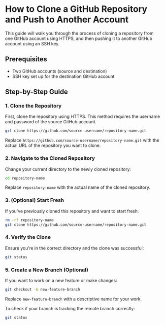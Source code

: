 # How to Clone a GitHub Repository and Push to Another Account

This guide will walk you through the process of cloning a repository from one GitHub account using HTTPS, and then pushing it to another GitHub account using an SSH key.

## Prerequisites

- Two GitHub accounts (source and destination)
- SSH key set up for the destination GitHub account

## Step-by-Step Guide

### 1. Clone the Repository

First, clone the repository using HTTPS. This method requires the username and password of the source GitHub account.

```bash
git clone https://github.com/source-username/repository-name.git
```

Replace `https://github.com/source-username/repository-name.git` with the actual URL of the repository you want to clone.

### 2. Navigate to the Cloned Repository

Change your current directory to the newly cloned repository:

```bash
cd repository-name
```

Replace `repository-name` with the actual name of the cloned repository.

### 3. (Optional) Start Fresh

If you've previously cloned this repository and want to start fresh:

```bash
rm -rf repository-name
git clone https://github.com/source-username/repository-name.git
```

### 4. Verify the Clone

Ensure you're in the correct directory and the clone was successful:

```bash
git status
```

### 5. Create a New Branch (Optional)

If you want to work on a new feature or make changes:

```bash
git checkout -b new-feature-branch
```

Replace `new-feature-branch` with a descriptive name for your work.

To check if your branch is tracking the remote branch correctly:

```bash
git status
```
